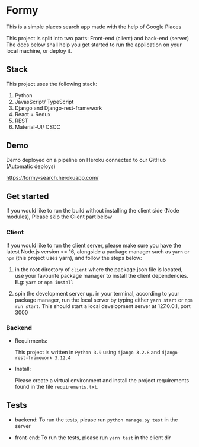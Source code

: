 # Formy

This is a simple places search app made with the help of Google Places

This project is split into two parts: Front-end (client) and back-end (server)
The docs below shall help you get started to run the application on your local machine, or deploy it.

## Stack

This project uses the following stack:

1. Python
2. JavasScript/ TypeScript
3. Django and Django-rest-framework
4. React + Redux
5. REST
6. Material-UI/ CSCC

## Demo

Demo deployed on a pipeline on Heroku connected to our GitHub (Automatic deploys)

https://formy-search.herokuapp.com/

## Get started

If you would like to run the build without installing the client side (Node modules), 
Please skip the Client part below

### Client

If you would like to run the client server, please make sure you have the latest Node.js version >= 16,
alongside a package manager such as `yarn` or `npm` (this project uses yarn), and follow the steps below:

1. in the root directory of `client` where the package.json file is located, use your favourite package 
manager to install the client dependencies. E.g: `yarn` or `npm install`

2. spin the development server up.
in your terminal, according to your package manager, run the local server by typing either `yarn start` 
or `npm run start`. This should start a local development server at 127.0.0.1, port 3000

### Backend

- Requirments:

    This project is written in `Python 3.9` using `django 3.2.8` and `django-rest-framework 3.12.4`

- Install:

    Please create a virtual environment and install the project requirements found in the file `requirements.txt`.

## Tests

- backend:
    To run the tests, please run `python manage.py test` in the server

- front-end: 
    To run the tests, please run `yarn test` in the client dir

